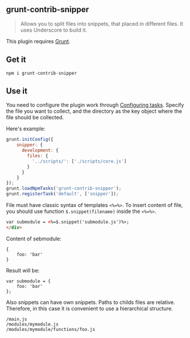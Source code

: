 grunt-contrib-snipper
--

>Allows you to split files into snippets, that placed in different files. It uses Underscore to build it.

This plugin requires [Grunt](http://gruntjs.com/).


## Get it
```shell
npm i grunt-contrib-snipper
```

## Use it

You need to configure the plugin work through [Configuring tasks](http://gruntjs.com/configuring-tasks). 
Specify the file you want to collect, and the directory as the key object where the file should be collected.

Here's example:
```javascript
grunt.initConfig({
	snipper: {
	  development: {
	    files: {
	      '../scripts/': ['./scripts/core.js']
	    }
	  }
	}
});
grunt.loadNpmTasks('grunt-contrib-snipper');
grunt.registerTask('default', ['snipper']);
```

File must have classic syntax of templates `<%=%>`. To insert content of file, you should use function `$.snippet(filename)` inside the `<%=%>`.

```html
var submodule = <%=$.snippet('submodule.js')%>;
</div>
```

Content of sebmodule:
```
{
	foo: 'bar'
}
```

Result will be:
```
var submodule = {
	foo: 'bar'
};
```

Also snippets can have own snippets. Paths to childs files are relative. Therefore, in this case it is convenient to use a hierarchical structure.
```
/main.js
/modules/mymodule.js
/modules/mymodule/functions/foo.js
```
